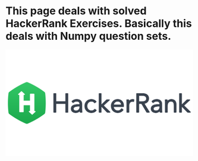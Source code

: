 # This page deals with solved HackerRank Exercises. Basically this deals with Numpy question sets.

<img src="hackerrank.png" >

